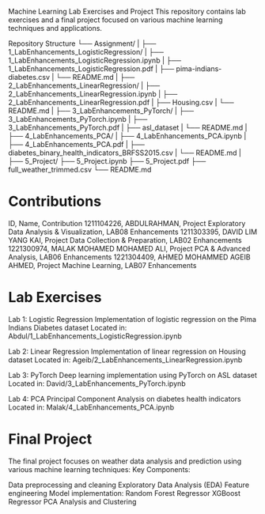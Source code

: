Machine Learning Lab Exercises and Project
This repository contains lab exercises and a final project focused on various machine learning techniques and applications.

Repository Structure
└── Assignment/
    |
    ├── 1_LabEnhancements_LogisticRegression/
    |    ├── 1_LabEnhancements_LogisticRegression.ipynb
    |    ├── 1_LabEnhancements_LogisticRegression.pdf
    |    ├── pima-indians-diabetes.csv
    |    └── README.md
    |
    ├── 2_LabEnhancements_LinearRegression/
    |    ├── 2_LabEnhancements_LinearRegression.ipynb
    |    ├── 2_LabEnhancements_LinearRegression.pdf
    |    ├── Housing.csv
    |    └── README.md
    |
    ├── 3_LabEnhancements_PyTorch/
    |    ├── 3_LabEnhancements_PyTorch.ipynb
    |    ├── 3_LabEnhancements_PyTorch.pdf
    |    ├── asl_dataset
    |    └── README.md
    |
    ├── 4_LabEnhancements_PCA/
    |    ├── 4_LabEnhancements_PCA.ipynb
    |    ├── 4_LabEnhancements_PCA.pdf
    |    ├── diabetes_binary_health_indicators_BRFSS2015.csv
    |    └── README.md
    |
    ├── 5_Project/
        ├── 5_Project.ipynb
        ├── 5_Project.pdf
        ├── full_weather_trimmed.csv
        └── README.md


# Contributions
ID, Name, Contribution
1211104226, ABDULRAHMAN, Project Exploratory Data Analysis & Visualization, LAB08 Enhancements
1211303395, DAVID LIM YANG KAI, Project Data Collection & Preparation, LAB02 Enhancements
1221300974, MALAK MOHAMED MOHAMED ALI, Project PCA & Advanced Analysis, LAB06 Enhancements
1221304409, AHMED MOHAMMED AGEIB AHMED, Project Machine Learning, LAB07 Enhancements


# Lab Exercises

Lab 1: Logistic Regression
Implementation of logistic regression on the Pima Indians Diabetes dataset
Located in: Abdul/1_LabEnhancements_LogisticRegression.ipynb

Lab 2: Linear Regression
Implementation of linear regression on Housing dataset
Located in: Ageib/2_LabEnhancements_LinearRegression.ipynb

Lab 3: PyTorch
Deep learning implementation using PyTorch on ASL dataset
Located in: David/3_LabEnhancements_PyTorch.ipynb

Lab 4: PCA
Principal Component Analysis on diabetes health indicators
Located in: Malak/4_LabEnhancements_PCA.ipynb


# Final Project
The final project focuses on weather data analysis and prediction using various machine learning techniques:
Key Components:

Data preprocessing and cleaning
Exploratory Data Analysis (EDA)
Feature engineering
Model implementation:
Random Forest Regressor
XGBoost Regressor
PCA Analysis and Clustering